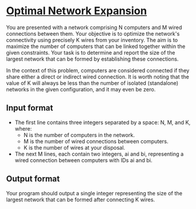 # [Optimal Network Expansion][link]

You are presented with a network comprising N computers and M wired connections between them. Your objective is to optimize the network's connectivity using precisely K wires from your inventory. The aim is to maximize the number of computers that can be linked together within the given constraints. Your task is to determine and report the size of the largest network that can be formed by establishing these connections.

In the context of this problem, computers are considered connected if they share either a direct or indirect wired connection. It is worth noting that the value of K will always be less than the number of isolated (standalone) networks in the given configuration, and it may even be zero.

## Input format

- The first line contains three integers separated by a space: N, M, and K, where:
  - N is the number of computers in the network.
  - M is the number of wired connections between computers.
  - K is the number of wires at your disposal.
- The next M lines, each contain two integers, ai and bi, representing a wired connection between computers with IDs ai and bi.

## Output format

Your program should output a single integer representing the size of the largest network that can be formed after connecting K wires.

[link]: https://www.hackerearth.com/practice/algorithms/graphs/depth-first-search/practice-problems/algorithm/optimal-network-expansion-de452a46/
